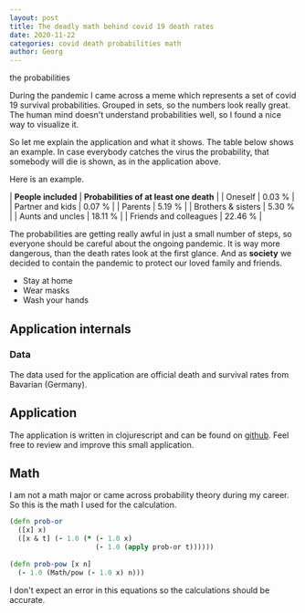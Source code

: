 ```yaml
---
layout: post
title: The deadly math behind covid 19 death rates
date: 2020-11-22
categories: covid death probabilities math
author: Georg
---
```

<div id="app-covid">
the probabilities
</div>
<script src="{{ '/asset/covid.js' | absolute_url }}" type="text/javascript"></script>


During the pandemic I came across a meme which represents a set of covid 19
survival probabilities. Grouped in sets, so the numbers look really great. The
human mind doesn't understand probabilities well, so I found a nice way to
visualize it.

So let me explain the application and what it shows. The table below shows an
example. In case everybody catches the virus the probability, that somebody will
die is shown, as in the application above.

Here is an example.

| **People included**    | **Probabilities of at least one death** |
| Oneself                | 0.03 %                                  |
| Partner and kids       | 0.07 %                                  |
| Parents                | 5.19 %                                  |
| Brothers & sisters     | 5.30 %                                  |
| Aunts and uncles       | 18.11 %                                 |
| Friends and colleagues | 22.46 %                                 |

The probabilities are getting really awful in just a small number of steps, so
everyone should be careful about the ongoing pandemic. It is way more dangerous,
than the death rates look at the first glance. And as **society** we decided to
contain the pandemic to protect our loved family and friends.

- Stay at home
- Wear masks
- Wash your hands

## Application internals

### Data

The data used for the application are official death and survival rates from
Bavarian (Germany).

## Application

The application is written in clojurescript and can be found on
[github](https://github.com/schore/covid19-deathrates). Feel free to review and
improve this small application.

## Math

I am not a math major or came across probability theory during my career. So
this is the math I used for the calculation.

```clojure
(defn prob-or
  ([x] x)
  ([x & t] (- 1.0 (* (- 1.0 x)
                     (- 1.0 (apply prob-or t))))))
                     
(defn prob-pow [x n]
  (- 1.0 (Math/pow (- 1.0 x) n)))
```

I don't expect an error in this equations so the calculations should be
accurate.
